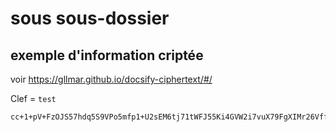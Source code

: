 # sous sous-dossier

## exemple d'information criptée

voir https://gllmar.github.io/docsify-ciphertext/#/


Clef = `test`

```ciphertext
cc+1+pV+FzOJS57hdq5S9VPo5mfp1+U2sEM6tj71tWFJ55Ki4GVW2i7vuX79FgXIMr26VffqrLpb3HZIVcrlUm5B1A+19g== 
```
